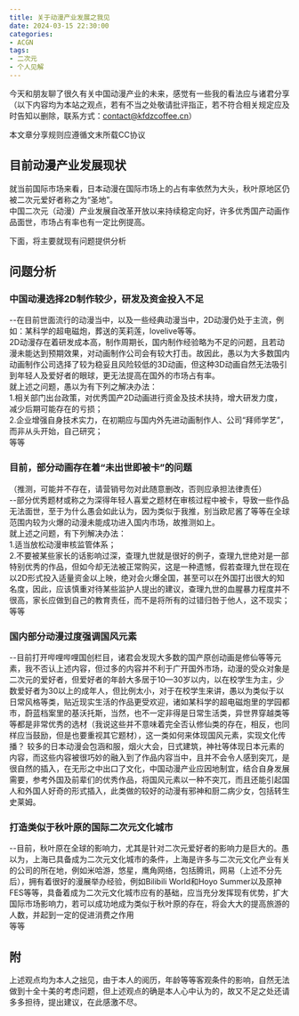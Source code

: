 ```yaml
---
title: 关于动漫产业发展之我见
date: 2024-03-15 22:30:00
categories:
- ACGN
tags:
- 二次元
- 个人见解
---
```

今天和朋友聊了很久有关中国动漫产业的未来，感觉有一些我的看法应与诸君分享  
（以下内容均为本站之观点，若有不当之处敬请批评指正，若不符合相关规定应及时告知以删除，联系方式：contact@kfdzcoffee.cn）  

<!-- more -->

本文章分享规则应遵循文末所载CC协议  

## 目前动漫产业发展现状

就当前国际市场来看，日本动漫在国际市场上的占有率依然为大头，秋叶原地区仍被二次元爱好者称之为“圣地”。  
中国二次元（动漫）产业发展自改革开放以来持续稳定向好，许多优秀国产动画作品面世，市场占有率也有一定比例提高。  
  
下面，将主要就现有问题提供分析  

## 问题分析
  
### 中国动漫选择2D制作较少，研发及资金投入不足
--在目前世面流行的动漫当中，以及一些经典动漫当中，2D动漫仍处于主流，例如：某科学的超电磁炮，葬送的芙莉莲，lovelive等等。  
2D动漫存在着研发成本高，制作周期长，国内制作经验略为不足的问题，且若动漫未能达到预期效果，对动画制作公司会有较大打击。故因此，愚以为大多数国内动画制作公司选择了较为稳妥且风险较低的3D动画，但这种3D动画自然无法吸引到年轻人及爱好者的眼球，更无法提高在国外的市场占有率。  
就上述之问题，愚以为有下列之解决办法：  
1.相关部门出台政策，对优秀国产2D动画进行资金及技术扶持，增大研发力度，减少后期可能存在的亏损；  
2.企业增强自身技术实力，在初期应与国内外先进动画制作人、公司“拜师学艺”，而非从头开始，自己研究；  
等等  
  
### 目前，部分动画存在着“未出世即被卡”的问题  
（推测，可能并不存在，请营销号勿对此随意删改，否则应承担法律责任）  
--部分优秀题材或称之为深得年轻人喜爱之题材在审核过程中被卡，导致一些作品无法面世，至于为什么愚会如此认为，因为类似于我推，别当欧尼酱了等等在全球范围内较为火爆的动漫未能成功进入国内市场，故推测如上。  
就上述之问题，有下列解决办法：  
1.适当放松动漫审核监管体系；  
2.不要被某些家长的话影响过深，查理九世就是很好的例子，查理九世绝对是一部特别优秀的作品，但如今却无法被正常购买，这是一种遗憾，假若查理九世在现在以2D形式投入适量资金以上映，绝对会火爆全国，甚至可以在外国打出很大的知名度，因此，应该慎重对待某些监护人提出的建议，查理九世的血腥暴力程度并不很高，家长应做到自己的教育责任，而不是将所有的过错归咎于他人，这不现实；  
等等  
  
### 国内部分动漫过度强调国风元素  
--目前打开哔哩哔哩国创栏目，诸君会发现大多数的国产原创动画是修仙等等元素，我不否认上述内容，但过多的内容并不利于广开国外市场，动漫的受众对象是二次元的爱好者，但爱好者的年龄大多居于10—30岁以内，以在校学生为主，少数爱好者为30以上的成年人，但比例太小，对于在校学生来讲，愚以为类似于以日常风格等类，贴近现实生活的作品更受欢迎，诸如某科学的超电磁炮里的学园都市，蔚蓝档案里的基沃托斯，当然，也不一定非得是日常生活类，异世界穿越类等等都是非常优秀的选材（我说这些并不意味着完全否认修仙类的存在，相反，也同样应当鼓励，但是也要重视其它题材），这一类如何来体现国风元素，实现文化传播？
较多的日本动漫会包涵和服，烟火大会，日式建筑，神社等体现日本元素的内容，而这些内容被很巧妙的融入到了作品内容当中，且并不会令人感到突兀，是很自然的插入，在无形之中出口了文化，中国动漫产业应因地制宜，结合自身发展需要，参考外国及前辈们的优秀作品，将国风元素以一种不突兀，而且还能引起国人和外国人好奇的形式插入，此类做的较好的动漫有邪神和厨二病少女，包括转生史莱姆。  

### 打造类似于秋叶原的国际二次元文化城市
--目前，秋叶原在全球的影响力，尤其是针对二次元爱好者的影响力是巨大的。愚以为，上海已具备成为二次元文化城市的条件，上海是许多与二次元文化产业有关的公司的所在地，例如米哈游，悠星，鹰角网络，包括腾讯，网易（上述不分先后），拥有着很好的漫展举办经验，例如Bilibili World和Hoyo Summer以及原神FES等等，具备着成为二次元文化城市应有的基础，应当充分发挥现有优势，扩大国际市场影响力，若可以成功地成为类似于秋叶原的存在，将会大大的提高旅游的人数，并起到一定的促进消费之作用  
等等  

## 附
上述观点均为本人之拙见，由于本人的阅历，年龄等等客观条件的影响，自然无法做到十全十美的考虑问题，但上述观点的确是本人心中认为的，故又不足之处还请多多担待，提出建议，在此感激不尽。

